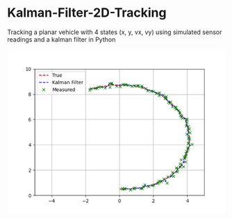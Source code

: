 # Kalman-Filter-2D-Tracking
Tracking a planar vehicle  with 4 states (x, y, vx, vy) using simulated sensor readings and a kalman filter in Python


![](https://github.com/TylerReimer13/Kalman-Filter-2D-Tracking/blob/main/Viz/EKF.png)
